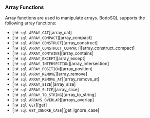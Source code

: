 ### Array Functions

Array functions are used to manipulate arrays. BodoSQL supports the following array functions:

- [`!# sql ARRAY_CAT`][array_cat]
- [`!# sql ARRAY_COMPACT`][array_compact]
- [`!# sql ARRAY_CONSTRUCT`][array_construct]
- [`!# sql ARRAY_CONSTRUCT_COMPACT`][array_construct_compact]
- [`!# sql ARRAY_CONTAINS`][array_contains]
- [`!# sql ARRAY_EXCEPT`][array_except]
- [`!# sql ARRAY_INTERSECTION`][array_intersection]
- [`!# sql ARRAY_POSITION`][array_position]
- [`!# sql ARRAY_REMOVE`][array_remove]
- [`!# sql ARRAY_REMOVE_AT`][array_remove_at]
- [`!# sql ARRAY_SIZE`][array_size]
- [`!# sql ARRAY_SLICE`][array_slice]
- [`!# sql ARRAY_TO_STRING`][array_to_string]
- [`!# sql ARRAYS_OVERLAP`][arrays_overlap]
- [`!# sql GET`][get]
- [`!# sql GET_IGNORE_CASE`][get_ignore_case]
